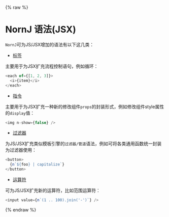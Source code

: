 {% raw %}
# NornJ 语法(JSX)

`NornJ`可为JS/JSX增加的语法有以下这几类：

* [标签](jsx-syntax/tags.md)

主要用于为JSX扩充流程控制语句，例如循环：

```js
<each of={[1, 2, 3]}>
  <i>{item}</i>
</each>
```

* [指令](jsx-syntax/directives.md)

主要用于为JSX扩充一种新的修改组件`props`的封装形式，例如修改组件style属性的`display`值：

```js
<img n-show={false} />
```

* [过滤器](jsx-syntax/expressions.md#filters)

为JS/JSX扩充类似模板引擎的`过滤器/管道`语法，例如可将各类通用函数统一封装为过滤器使用：

```js
<button>
  {n`${foo} | capitalize`}
</button>
```

* [运算符](jsx-syntax/expressions.md#operators)

可为JS/JSX扩充新的运算符，比如范围运算符：

```js
<input value={n`(1 .. 100).join('-')`} />
```
{% endraw %}